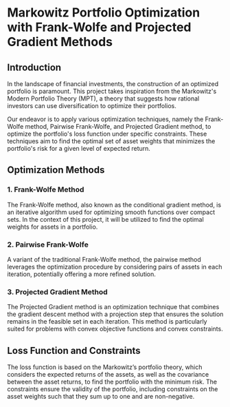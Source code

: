 # Markowitz Portfolio Optimization with Frank-Wolfe and Projected Gradient Methods

## Introduction

In the landscape of financial investments, the construction of an optimized portfolio is paramount. This project takes inspiration from the Markowitz's Modern Portfolio Theory (MPT), a theory that suggests how rational investors can use diversification to optimize their portfolios.

Our endeavor is to apply various optimization techniques, namely the Frank-Wolfe method, Pairwise Frank-Wolfe, and Projected Gradient method, to optimize the portfolio's loss function under specific constraints. These techniques aim to find the optimal set of asset weights that minimizes the portfolio's risk for a given level of expected return.

## Optimization Methods

### 1. Frank-Wolfe Method

The Frank-Wolfe method, also known as the conditional gradient method, is an iterative algorithm used for optimizing smooth functions over compact sets. In the context of this project, it will be utilized to find the optimal weights for assets in a portfolio.

### 2. Pairwise Frank-Wolfe

A variant of the traditional Frank-Wolfe method, the pairwise method leverages the optimization procedure by considering pairs of assets in each iteration, potentially offering a more refined solution.

### 3. Projected Gradient Method

The Projected Gradient method is an optimization technique that combines the gradient descent method with a projection step that ensures the solution remains in the feasible set in each iteration. This method is particularly suited for problems with convex objective functions and convex constraints.

## Loss Function and Constraints

The loss function is based on the Markowitz’s portfolio theory, which considers the expected returns of the assets, as well as the covariance between the asset returns, to find the portfolio with the minimum risk. The constraints ensure the validity of the portfolio, including constraints on the asset weights such that they sum up to one and are non-negative.

